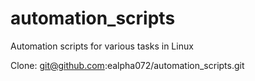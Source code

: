 # automation_scripts
Automation scripts for various tasks in Linux

Clone: git@github.com:ealpha072/automation_scripts.git

